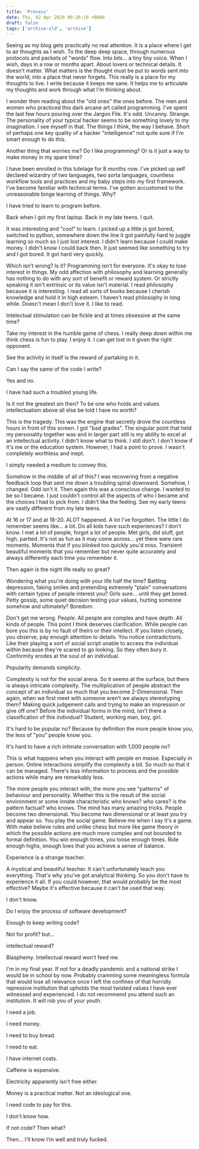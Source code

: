 ```yaml
---
title: 'Process'
date: Thu, 02 Apr 2020 00:20:10 +0000
draft: false
tags: ['archive-old', 'archive']
---
```


Seeing as my blog gets practically no real attention. It is a place where I get to air thoughts as I wish. To the deep deep space, through numerous protocols and packets of "words" flow. Into bits... a tiny tiny voice. When I wish, days in a row or months apart. About lovers or technical details. It doesn't matter. What matters is the thought must be put to words sent into the world, into a place that never forgets. This really is a place for my thoughts to live. I write because it keeps me sane. It helps me to articulate my thoughts and work through what I'm thinking about.

I wonder then reading about the "old ones" the ones before. The men and women who practiced this dark arcane art called programming. I've spent the last few hours pouring over the Jargon File. It's odd. Uncanny. Strange. The personality of your typical hacker seems to be something lovely to my imagination. I see myself in that. The things I think, the way I behave. Short of perhaps one key quality of a hacker "intelligence" not quite sure if I'm smart enough to do this.

Another thing that worries me? Do I like programming? Or is it just a way to make money in my spare time?

I have been enrolled in this tutelage for 8 months now. I've picked up self declared wizardry of two languages, two sorta languages, countless workflow tools and practices and my baby steps into my first framework. I've become familiar with technical terms. I've gotten accustomed to the unreasonable binge learning of things. Why?

I have tried to learn to program before.

Back when I got my first laptop. Back in my late teens. I quit.

It was interesting and "cool" to learn. I picked up a little js got bored, switched to python, somewhere down the line it got painfully hard to juggle learning so much so I just lost interest. I didn't learn because I could make money. I didn't know I could back then. It just seemed like something to try and I got bored. It got hard very quickly.

Which isn't wrong? Is it? Programming isn't for everyone. It's okay to lose interest in things. My odd affection with philosophy and learning generally has nothing to do with any sort of benefit or reward system. Or strictly speaking it isn't extrinsic or its value isn't material. I read philosophy because it is interesting. I read all sorts of books because I cherish knowledge and hold it in high esteem. I haven't read philosophy in long while. Doesn't mean I don't love it. I like to read.

Intelectual stimulation can be fickle and at times obsessive at the same time?

Take my interest in the humble game of chess. I really deep down within me think chess is fun to play. I enjoy it. I can get lost in it given the right opponent.

See the activity in itself is the reward of partaking in it.

Can I say the same of the code I write?

Yes and no.

I have had such a troubled young life.

Is it not the greatest sin then? To be one who holds and values intellectualism above all else be told I have no worth?

This is the tragedy. This was the engine that secretly drove the countless hours in front of this screen. I got "bad grades". The singular point that held my personality together was and in larger part still is my ability to excel at an intellectual activity. I didn't know what to think. I still don't. I don't know if it's me or the education system. However, I had a point to prove. I wasn't completely worthless and inept.

I simply needed a medium to convey this.

Somehow in the middle of all of this? I was recovering from a negative feedback loop that sent me down a troubling spiral downward. Somehow, I changed. Odd isn't it. Then again this was a conscious change. I wanted to be so I became. I just couldn't control all the aspects of who I became and the choices I had to pick from. I didn't like the feeling. See my early teens are vastly different from my late teens.

At 16 or 17 and at 18-20. ALOT happened. A lot I've forgotten. The little I do remember seems like... a lot. Do all kids have such experiences? I don't know. I met a lot of people, forgot a lot of people. Met girls, did stuff, got high, partied. It's not as fun as it may come across... yet there were rare moments. Moments that if you blinked too quickly you'd miss. Transient beautiful moments that you remember but never quite accurately and always differently each time you remember it.

Then again is the night life really so great?

Wondering what you're doing with your life half the time? Battling depression, faking smiles and pretending extremely "plain" conversations with certain types of people interest you? Girls sure... until they get bored. Petty gossip, some quiet decision testing your values, hurting someone somehow and ultimately? Boredom.

Don't get me wrong. People. All people are complex and have depth. All kinds of people. This point I think deserves clarification. While people can bore you this is by no fault of theirs or their intellect. If you listen closely, you observe, pay enough attention to details. You notice contradictions. Like their playing a sort of social script unable to access the individual within because they're scared to go looking. So they often bury it. Conformity erodes at the soul of an individual.

Popularity demands simplicity.

Complexity is not for the social arena. So it seems at the surface, but there is always intricate complexity. The multiplication of people abstract the concept of an individual so much that you become 2-Dimensional. Then again, when we first meet with someone aren't we always stereotyping them? Making quick judgement calls and trying to make an impression or give off one? Before the individual forms in the mind, isn't there a classification of this individual? Student, working man, boy, girl.

It's hard to be popular no? Because by definition the more people know you, the less of "you" people know you.

It's hard to have a rich intimate conversation with 1,000 people no?

This is what happens when you interact with people en masse. Especially in person. Online interactions simplify the complexity a bit. So much so that it can be managed. There's less information to process and the possible actions while many are remarkably less.

The more people you interact with, the more you see "patterns" of behaviour and personality. Whether this is the result of the social environment or some innate characteristic who knows? who cares? is the pattern factual? who knows. The mind has many amazing tricks. People become two dimensional. You become two dimensional or at least you try and appear so. You play the social game. Believe me when I say it's a game. With make believe rules and unlike chess but more like game theory in which the possible actions are much more complex and not bounded to formal definition. You win enough times, you loose enough times. Ride enough highs, enough lows that you achieve a sense of balance.

Experience is a strange teacher.

A mystical and beautiful teacher. It can't unfortunately teach you everything. That's why you've got analytical thinking. So you don't have to experience it all. If you could however, that would probably be the most effective? Maybe it's effective because it can't be used that way.

I don't know.

Do I enjoy the process of software development?

Enough to keep writing code?

Not for profit? but...

intellectual reward?

Blasphemy. Intellectual reward won't feed me.

I'm in my final year. If not for a deadly pandemic and a national strike I would be in school by now. Probably cramming some meaningless formula that would lose all relevance once I left the confines of that horridly repressive institution that upholds the most twisted values I have ever witnessed and experienced. I do not recommend you attend such an institution. It will rob you of your youth.

I need a job.

I need money.

I need to buy bread.

I need to eat.

I have internet costs.

Caffeine is expensive.

Electricity apparently isn't free either.

Money is a practical matter. Not an ideological one.

I need code to pay for this.

I don't know how.

If not code? Then what?

Then... I'll know I'm well and truly fucked.